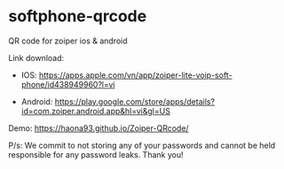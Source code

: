 # softphone-qrcode

QR code for zoiper ios & android 

Link download:
- IOS:
https://apps.apple.com/vn/app/zoiper-lite-voip-soft-phone/id438949960?l=vi

- Android:
https://play.google.com/store/apps/details?id=com.zoiper.android.app&hl=vi&gl=US

Demo: https://haona93.github.io/Zoiper-QRcode/

P/s: We commit to not storing any of your passwords and cannot be held responsible for any password leaks. Thank you!
